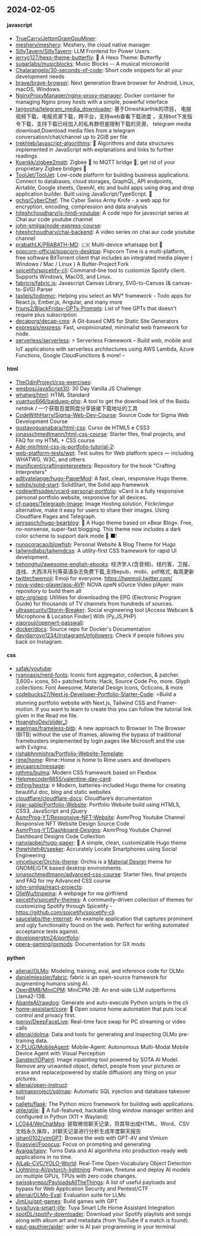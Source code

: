 ## 2024-02-05

#### javascript
* [TrueCarry/JettonGramGpuMiner](https://github.com/TrueCarry/JettonGramGpuMiner): 
* [meshery/meshery](https://github.com/meshery/meshery): Meshery, the cloud native manager
* [SillyTavern/SillyTavern](https://github.com/SillyTavern/SillyTavern): LLM Frontend for Power Users.
* [jerryc127/hexo-theme-butterfly](https://github.com/jerryc127/hexo-theme-butterfly): 🦋 A Hexo Theme: Butterfly
* [sugarlabs/musicblocks](https://github.com/sugarlabs/musicblocks): Music Blocks -- A musical microworld
* [Chalarangelo/30-seconds-of-code](https://github.com/Chalarangelo/30-seconds-of-code): Short code snippets for all your development needs
* [brave/brave-browser](https://github.com/brave/brave-browser): Next generation Brave browser for Android, Linux, macOS, Windows.
* [NginxProxyManager/nginx-proxy-manager](https://github.com/NginxProxyManager/nginx-proxy-manager): Docker container for managing Nginx proxy hosts with a simple, powerful interface
* [tangyoha/telegram_media_downloader](https://github.com/tangyoha/telegram_media_downloader): 基于Dineshkarthik的项目， 电报视频下载，电报资源下载，跨平台，支持web查看下载进度 ，支持bot下发指令下载，支持下载已经加入的私有群但是限制下载的资源， telegram media download,Download media files from a telegram conversation/chat/channel up to 2GiB per file
* [trekhleb/javascript-algorithms](https://github.com/trekhleb/javascript-algorithms): 📝 Algorithms and data structures implemented in JavaScript with explanations and links to further readings
* [Koenkk/zigbee2mqtt](https://github.com/Koenkk/zigbee2mqtt): Zigbee 🐝 to MQTT bridge 🌉, get rid of your proprietary Zigbee bridges 🔨
* [ToolJet/ToolJet](https://github.com/ToolJet/ToolJet): Low-code platform for building business applications. Connect to databases, cloud storages, GraphQL, API endpoints, Airtable, Google sheets, OpenAI, etc and build apps using drag and drop application builder. Built using JavaScript/TypeScript. 🚀
* [gchq/CyberChef](https://github.com/gchq/CyberChef): The Cyber Swiss Army Knife - a web app for encryption, encoding, compression and data analysis
* [hiteshchoudhary/js-hindi-youtube](https://github.com/hiteshchoudhary/js-hindi-youtube): A code repo for javascript series at Chai aur code youtube channel
* [john-smilga/node-express-course](https://github.com/john-smilga/node-express-course): 
* [hiteshchoudhary/chai-backend](https://github.com/hiteshchoudhary/chai-backend): A video series on chai aur code youtube channel
* [prabathLK/PRABATH-MD](https://github.com/prabathLK/PRABATH-MD): 🇱🇰 Multi-device whatsapp bot 🎉
* [popcorn-official/popcorn-desktop](https://github.com/popcorn-official/popcorn-desktop): Popcorn Time is a multi-platform, free software BitTorrent client that includes an integrated media player ( Windows / Mac / Linux ) A Butter-Project Fork
* [spicetify/spicetify-cli](https://github.com/spicetify/spicetify-cli): Command-line tool to customize Spotify client. Supports Windows, MacOS, and Linux.
* [fabricjs/fabric.js](https://github.com/fabricjs/fabric.js): Javascript Canvas Library, SVG-to-Canvas (& canvas-to-SVG) Parser
* [tastejs/todomvc](https://github.com/tastejs/todomvc): Helping you select an MV* framework - Todo apps for React.js, Ember.js, Angular, and many more
* [friuns2/BlackFriday-GPTs-Prompts](https://github.com/friuns2/BlackFriday-GPTs-Prompts): List of free GPTs that doesn't require plus subscription
* [decaporg/decap-cms](https://github.com/decaporg/decap-cms): A Git-based CMS for Static Site Generators
* [expressjs/express](https://github.com/expressjs/express): Fast, unopinionated, minimalist web framework for node.
* [serverless/serverless](https://github.com/serverless/serverless): ⚡ Serverless Framework – Build web, mobile and IoT applications with serverless architectures using AWS Lambda, Azure Functions, Google CloudFunctions & more! –

#### html
* [TheOdinProject/css-exercises](https://github.com/TheOdinProject/css-exercises): 
* [wesbos/JavaScript30](https://github.com/wesbos/JavaScript30): 30 Day Vanilla JS Challenge
* [whatwg/html](https://github.com/whatwg/html): HTML Standard
* [yuantuo666/baiduwp-php](https://github.com/yuantuo666/baiduwp-php): A tool to get the download link of the Baidu netdisk / 一个获取百度网盘分享链接下载地址的工具
* [CodeWithHarry/Sigma-Web-Dev-Course](https://github.com/CodeWithHarry/Sigma-Web-Dev-Course): Source Code for Sigma Web Development Course
* [gustavoguanabara/html-css](https://github.com/gustavoguanabara/html-css): Curso de HTML5 e CSS3
* [jonasschmedtmann/html-css-course](https://github.com/jonasschmedtmann/html-css-course): Starter files, final projects, and FAQ for my HTML + CSS course
* [Ade-mir/html-css-js-portfolio-tutorial-2](https://github.com/Ade-mir/html-css-js-portfolio-tutorial-2): 
* [web-platform-tests/wpt](https://github.com/web-platform-tests/wpt): Test suites for Web platform specs — including WHATWG, W3C, and others
* [munificent/craftinginterpreters](https://github.com/munificent/craftinginterpreters): Repository for the book "Crafting Interpreters"
* [adityatelange/hugo-PaperMod](https://github.com/adityatelange/hugo-PaperMod): A fast, clean, responsive Hugo theme.
* [solidjs/solid-start](https://github.com/solidjs/solid-start): SolidStart, the Solid app framework
* [codewithsadee/vcard-personal-portfolio](https://github.com/codewithsadee/vcard-personal-portfolio): vCard is a fully responsive personal portfolio website, responsive for all devices.
* [cf-pages/Telegraph-Image](https://github.com/cf-pages/Telegraph-Image): Image Hosting solution, Flickr/imgur alternative, make it easy for users to share their images. Using Cloudflare Pages and Telegraph.
* [janraasch/hugo-bearblog](https://github.com/janraasch/hugo-bearblog): 🧸 A Hugo theme based on »Bear Blog«. Free, no-nonsense, super-fast blogging. This theme now includes a dark color scheme to support dark mode 🦉 ⬛️!
* [nunocoracao/blowfish](https://github.com/nunocoracao/blowfish): Personal Website & Blog Theme for Hugo
* [tailwindlabs/tailwindcss](https://github.com/tailwindlabs/tailwindcss): A utility-first CSS framework for rapid UI development.
* [hehonghui/awesome-english-ebooks](https://github.com/hehonghui/awesome-english-ebooks): 经济学人(含音频)、纽约客、卫报、连线、大西洋月刊等英语杂志免费下载,支持epub、mobi、pdf格式, 每周更新
* [twitter/twemoji](https://github.com/twitter/twemoji): Emoji for everyone. https://twemoji.twitter.com/
* [nova-video-player/aos-AVP](https://github.com/nova-video-player/aos-AVP): NOVA opeN sOurce Video plAyer: main repository to build them all
* [iptv-org/epg](https://github.com/iptv-org/epg): Utilities for downloading the EPG (Electronic Program Guide) for thousands of TV channels from hundreds of sources.
* [ultrasecurity/Storm-Breaker](https://github.com/ultrasecurity/Storm-Breaker): Social engineering tool [Access Webcam & Microphone & Location Finder] With {Py,JS,PHP}
* [xiaorouji/openwrt-passwall](https://github.com/xiaorouji/openwrt-passwall): 
* [docker/docs](https://github.com/docker/docs): Source repo for Docker's Documentation
* [davidarroyo1234/InstagramUnfollowers](https://github.com/davidarroyo1234/InstagramUnfollowers): Check if people follows you back on Instagram.

#### css
* [safak/youtube](https://github.com/safak/youtube): 
* [ryanoasis/nerd-fonts](https://github.com/ryanoasis/nerd-fonts): Iconic font aggregator, collection, & patcher. 3,600+ icons, 50+ patched fonts: Hack, Source Code Pro, more. Glyph collections: Font Awesome, Material Design Icons, Octicons, & more
* [codebucks27/Next.js-Developer-Portfolio-Starter-Code](https://github.com/codebucks27/Next.js-Developer-Portfolio-Starter-Code): ⭐Build a stunning portfolio website with Next.js, Tailwind CSS and Framer-motion. If you want to learn to create this you can follow the tutorial link given in the Read me file.
* [HoanghoDev/slider_1](https://github.com/HoanghoDev/slider_1): 
* [waelmas/frameless-bitb](https://github.com/waelmas/frameless-bitb): A new approach to Browser In The Browser (BITB) without the use of iframes, allowing the bypass of traditional framebusters implemented by login pages like Microsoft and the use with Evilginx.
* [rishabhnmishra/Portfolio-Website-Template](https://github.com/rishabhnmishra/Portfolio-Website-Template): 
* [rime/home](https://github.com/rime/home): Rime::Home is home to Rime users and developers
* [jeycaarce/message](https://github.com/jeycaarce/message): 
* [jgthms/bulma](https://github.com/jgthms/bulma): Modern CSS framework based on Flexbox
* [Helpmecoder6655/valentine-day-card](https://github.com/Helpmecoder6655/valentine-day-card): 
* [imfing/hextra](https://github.com/imfing/hextra): 🔯 Modern, batteries-included Hugo theme for creating beautiful doc, blog and static websites
* [cloudflare/cloudflare-docs](https://github.com/cloudflare/cloudflare-docs): Cloudflare’s documentation
* [jigar-sable/Portfolio-Website](https://github.com/jigar-sable/Portfolio-Website): Portfolio Website build using HTML5, CSS3, JavaScript and jQuery
* [AsmrProg-YT/Responsive-NFT-Website](https://github.com/AsmrProg-YT/Responsive-NFT-Website): AsmrProg Youtube Channel Responsive NFT Website Design Source Code
* [AsmrProg-YT/Dashboard-Designs](https://github.com/AsmrProg-YT/Dashboard-Designs): AsmrProg Youtube Channel Dashboard Designs Code Collection
* [nanxiaobei/hugo-paper](https://github.com/nanxiaobei/hugo-paper): 🪺 A simple, clean, customizable Hugo theme
* [thewhiteh4t/seeker](https://github.com/thewhiteh4t/seeker): Accurately Locate Smartphones using Social Engineering
* [vinceliuice/Orchis-theme](https://github.com/vinceliuice/Orchis-theme): Orchis is a [Material Design](https://material.io) theme for GNOME/GTK based desktop environments.
* [jonasschmedtmann/advanced-css-course](https://github.com/jonasschmedtmann/advanced-css-course): Starter files, final projects and FAQ for my Advanced CSS course
* [john-smilga/react-projects](https://github.com/john-smilga/react-projects): 
* [OlieWu/tinawina](https://github.com/OlieWu/tinawina): A webpage for ma girlfriend
* [spicetify/spicetify-themes](https://github.com/spicetify/spicetify-themes): A community-driven collection of themes for customizing Spotify through Spicetify - https://github.com/spicetify/spicetify-cli
* [saucelabs/the-internet](https://github.com/saucelabs/the-internet): An example application that captures prominent and ugly functionality found on the web. Perfect for writing automated acceptance tests against.
* [developergtm24/portfolio](https://github.com/developergtm24/portfolio): 
* [opera-gaming/gxmods](https://github.com/opera-gaming/gxmods): Documentation for GX mods

#### python
* [allenai/OLMo](https://github.com/allenai/OLMo): Modeling, training, eval, and inference code for OLMo
* [danielmiessler/fabric](https://github.com/danielmiessler/fabric): fabric is an open-source framework for augmenting humans using AI.
* [OpenBMB/MiniCPM](https://github.com/OpenBMB/MiniCPM): MiniCPM-2B: An end-side LLM outperforms Llama2-13B.
* [AbanteAI/rawdog](https://github.com/AbanteAI/rawdog): Generate and auto-execute Python scripts in the cli
* [home-assistant/core](https://github.com/home-assistant/core): 🏡 Open source home automation that puts local control and privacy first.
* [iperov/DeepFaceLive](https://github.com/iperov/DeepFaceLive): Real-time face swap for PC streaming or video calls
* [allenai/dolma](https://github.com/allenai/dolma): Data and tools for generating and inspecting OLMo pre-training data.
* [X-PLUG/MobileAgent](https://github.com/X-PLUG/MobileAgent): Mobile-Agent: Autonomous Multi-Modal Mobile Device Agent with Visual Perception
* [Sanster/IOPaint](https://github.com/Sanster/IOPaint): Image inpainting tool powered by SOTA AI Model. Remove any unwanted object, defect, people from your pictures or erase and replace(powered by stable diffusion) any thing on your pictures.
* [allenai/open-instruct](https://github.com/allenai/open-instruct): 
* [sqlmapproject/sqlmap](https://github.com/sqlmapproject/sqlmap): Automatic SQL injection and database takeover tool
* [pallets/flask](https://github.com/pallets/flask): The Python micro framework for building web applications.
* [qtile/qtile](https://github.com/qtile/qtile): 🍪 A full-featured, hackable tiling window manager written and configured in Python (X11 + Wayland)
* [LC044/WeChatMsg](https://github.com/LC044/WeChatMsg): 提取微信聊天记录，将其导出成HTML、Word、CSV文档永久保存，对聊天记录进行分析生成年度聊天报告
* [ishan0102/vimGPT](https://github.com/ishan0102/vimGPT): Browse the web with GPT-4V and Vimium
* [lllyasviel/Fooocus](https://github.com/lllyasviel/Fooocus): Focus on prompting and generating
* [Avaiga/taipy](https://github.com/Avaiga/taipy): Turns Data and AI algorithms into production-ready web applications in no time.
* [AILab-CVC/YOLO-World](https://github.com/AILab-CVC/YOLO-World): Real-Time Open-Vocabulary Object Detection
* [Lightning-AI/pytorch-lightning](https://github.com/Lightning-AI/pytorch-lightning): Pretrain, finetune and deploy AI models on multiple GPUs, TPUs with zero code changes.
* [swisskyrepo/PayloadsAllTheThings](https://github.com/swisskyrepo/PayloadsAllTheThings): A list of useful payloads and bypass for Web Application Security and Pentest/CTF
* [allenai/OLMo-Eval](https://github.com/allenai/OLMo-Eval): Evaluation suite for LLMs
* [JimLiu/gpt-games](https://github.com/JimLiu/gpt-games): Build games with GPT
* [tuya/tuya-smart-life](https://github.com/tuya/tuya-smart-life): Tuya Smart Life Home Assistant Integration
* [spotDL/spotify-downloader](https://github.com/spotDL/spotify-downloader): Download your Spotify playlists and songs along with album art and metadata (from YouTube if a match is found).
* [paul-gauthier/aider](https://github.com/paul-gauthier/aider): aider is AI pair programming in your terminal
